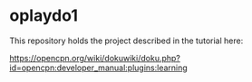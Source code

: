 # oplaydo1

This repository holds the project described in the tutorial here:

https://opencpn.org/wiki/dokuwiki/doku.php?id=opencpn:developer_manual:plugins:learning
